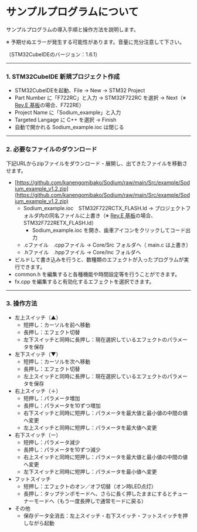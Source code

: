# サンプルプログラムについて

サンプルプログラムの導入手順と操作方法を説明します。

※ 予期せぬエラーが発生する可能性があります。音量に充分注意して下さい。

（STM32CubeIDEのバージョン：1.6.1）

***


### 1. STM32CubeIDE 新規プロジェクト作成
- STM32CubeIDEを起動、File → New → STM32 Project
- Part Number に「F722RC」と入力 → STM32F722RC を選択 → Next（※ [Rev.E 基板](006_Rev.E基板での主な変更点.md)の場合、F722RE）
- Project Name に「Sodium_example」と入力
- Targeted Langage に C++ を選択 → Finish
- 自動で開かれる Sodium_example.ioc は閉じる

***


### 2. 必要なファイルのダウンロード
下記URLからzipファイルをダウンロード・展開し、出てきたファイルを移動させます。
- [https://github.com/kanengomibako/Sodium/raw/main/Src/example/Sodium_example_v1.2.zip](https://github.com/kanengomibako/Sodium/raw/main/Src/example/Sodium_example_v1.2.zip)
	- Sodium_example.ioc　STM32F722RCTX_FLASH.ld → プロジェクトフォルダ内の同名ファイルに上書き（※ [Rev.E 基板](006_Rev.E基板での主な変更点.md)の場合、STM32F722RETX_FLASH.ld）
		- Sodium_example.ioc を開き、歯車アイコンをクリックしてコード出力		
	- .cファイル　.cppファイル → Core/Src フォルダへ（ main.c は上書き）
	- .hファイル　.hppファイル → Core/Inc フォルダへ
- ビルドして書き込みを行うと、数種類のエフェクトが入ったプログラムが実行できます。
- common.h を編集すると各種機能や時間設定等を行うことができます。
- fx.cpp を編集すると有効化するエフェクトを選択できます。

***


### 3. 操作方法
- 左上スイッチ（▲）
	- 短押し：カーソルを前へ移動
	- 長押し：エフェクト切替
	- 左下スイッチと同時に長押し：現在選択しているエフェクトのパラメータを保存
- 左下スイッチ（▼）
	- 短押し：カーソルを次へ移動
	- 長押し：エフェクト切替
	- 左上スイッチと同時に長押し：現在選択しているエフェクトのパラメータを保存
- 右上スイッチ（＋）
	- 短押し：パラメータ増加
	- 長押し：パラメータを10ずつ増加
	- 右下スイッチと同時に短押し：パラメータを最大値と最小値の中間の値へ変更
	- 左上スイッチと同時に短押し：パラメータを最大値へ変更
- 右下スイッチ（ー）
	- 短押し：パラメータ減少
	- 長押し：パラメータを10ずつ減少
	- 右上スイッチと同時に短押し：パラメータを最大値と最小値の中間の値へ変更
	- 左下スイッチと同時に短押し：パラメータを最小値へ変更
- フットスイッチ
	- 短押し：エフェクトのオン／オフ切替（オン時LED点灯）
	- 長押し：タップテンポモードへ、さらに長く押したままにするとチューナーモードへ（もう一度長押しで通常モードに戻る）
- その他
	- 保存データ全消去：左上スイッチ・右下スイッチ・フットスイッチを押しながら起動